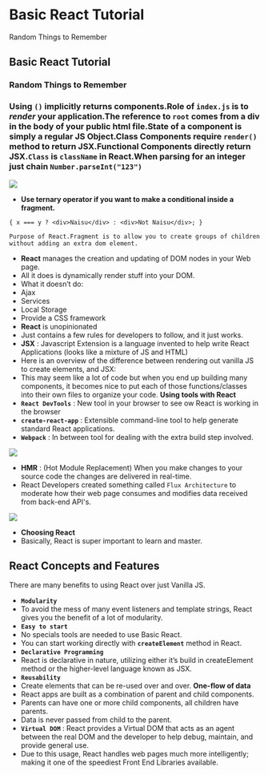 # Basic React Tutorial

 Random Things to Remember

##  Basic React Tutorial <a id="bb0a"></a>

###  Random Things to Remember <a id="cef0"></a>

###  Using `()` implicitly returns components.Role of `index.js` is to _render_ your application.The reference to `root` comes from a div in the body of your public html file.State of a component is simply a regular JS Object.Class Components require `render()` method to return JSX.Functional Components directly return JSX.`Class` is `className` in React.When parsing for an integer just chain `Number.parseInt("123")` <a id="8aac"></a>

![](https://cdn-images-1.medium.com/max/800/0*16IltJu5wXjzgXyU.gif)

*  **Use ternary operator if you want to make a conditional inside a fragment.**

```text
{ x === y ? <div>Naisu</div> : <div>Not Naisu</div>; }
```

```text
Purpose of React.Fragment is to allow you to create groups of children without adding an extra dom element.
```

*  **React** manages the creation and updating of DOM nodes in your Web page.
*  All it does is dynamically render stuff into your DOM.
*  What it doesn’t do:
*  Ajax
*  Services
*  Local Storage
*  Provide a CSS framework
*  **React** is unopinionated
*  Just contains a few rules for developers to follow, and it just works.
*  **JSX** : Javascript Extension is a language invented to help write React Applications \(looks like a mixture of JS and HTML\)
*  Here is an overview of the difference between rendering out vanilla JS to create elements, and JSX:
*  This may seem like a lot of code but when you end up building many components, it becomes nice to put each of those functions/classes into their own files to organize your code. **Using tools with React**
*  **`React DevTools`** : New tool in your browser to see ow React is working in the browser
*  **`create-react-app`** : Extensible command-line tool to help generate standard React applications.
*  **`Webpack`** : In between tool for dealing with the extra build step involved.

![](https://cdn-images-1.medium.com/max/800/0*4O0NPGEa-1NcDOIA.png)

*  **HMR** : \(Hot Module Replacement\) When you make changes to your source code the changes are delivered in real-time.
*  React Developers created something called `Flux Architecture` to moderate how their web page consumes and modifies data received from back-end API's.

![](https://cdn-images-1.medium.com/max/800/0*hXODC_ZsM-egMFI4.png)

*  **Choosing React**
*  Basically, React is super important to learn and master.

##  React Concepts and Features <a id="c653"></a>

 There are many benefits to using React over just Vanilla JS.

*  **`Modularity`**
*  To avoid the mess of many event listeners and template strings, React gives you the benefit of a lot of modularity.
*  **`Easy to start`**
*  No specials tools are needed to use Basic React.
*  You can start working directly with **`createElement`** method in React.
*  **`Declarative Programming`**
*  React is declarative in nature, utilizing either it’s build in createElement method or the higher-level language known as JSX.
*  **`Reusability`**
*  Create elements that can be re-used over and over. **One-flow of data**
*  React apps are built as a combination of parent and child components.
*  Parents can have one or more child components, all children have parents.
*  Data is never passed from child to the parent.
*  **`Virtual DOM`** : React provides a Virtual DOM that acts as an agent between the real DOM and the developer to help debug, maintain, and provide general use.
*  Due to this usage, React handles web pages much more intelligently; making it one of the speediest Front End Libraries available.

